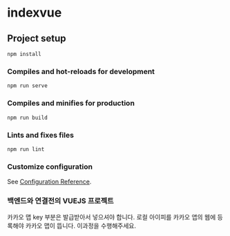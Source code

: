 # indexvue

## Project setup

```
npm install
```

### Compiles and hot-reloads for development

```
npm run serve
```

### Compiles and minifies for production

```
npm run build
```

### Lints and fixes files

```
npm run lint
```

### Customize configuration

See [Configuration Reference](https://cli.vuejs.org/config/).

### 백엔드와 연결전의 VUEJS 프로젝트

카카오 맵 key 부분은 발급받아서 넣으셔야 합니다.
로컬 아이피를 카카오 앱의 웹에 등록해야 카카오 맵이 뜹니다.
이과정을 수행해주세요.
